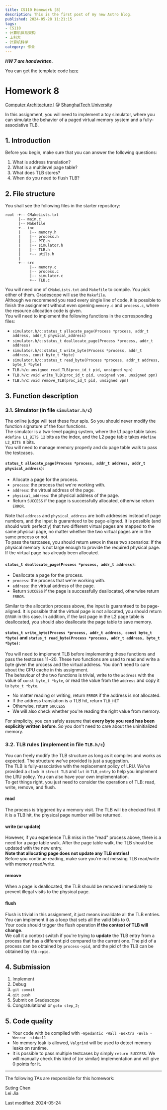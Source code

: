 ```yaml
---
title: CS110 Homework [8]
description: This is the first post of my new Astro blog.
published: 2024-05-28 11:21:15
tags:
- CS110
- 计算机体系架构
- 上科大
- 计算机科学
category: 作业
---
```


***HW 7 are handwritten.***

You can get the template code [here](https://classroom.github.com/a/NeKHp1pi)

<!--more-->

# Homework 8

[Computer Architecture I](https://toast-lab.sist.shanghaitech.edu.cn/courses/CS110@ShanghaiTech/Spring-2024/index.html) @ [ShanghaiTech University](https://www.shanghaitech.edu.cn/)  

  
In this assignment, you will need to implement a toy simulator, where you can simulate the behavior of a paged virtual memory system and a fully-associative TLB.  


## 1. Introduction

Before you begin, make sure that you can answer the following questions:

1. What is address translation?
2. What is a multilevel page table?
3. What does TLB stores?
4. When do you need to flush TLB?

## 2. File structure

You shall see the following files in the starter repository:
```
root -+-- CMakeLists.txt
      |-- main.c
      |-- Makefile
      +-- inc
      |    |-- memory.h
      |    |-- process.h
      |    |-- PTE.h
      |    |-- simulator.h
      |    |-- TLB.h
      |    +-- utils.h
      |
      +-- src
           |-- memory.c
           |-- process.c
           |-- simulator.c
           +-- TLB.c
```
You will need one of `CMakeLists.txt` and `Makefile` to compile. You pick either of them. Gradescope will use the `Makefile`.  
Although we recommend you read every single line of code, it is possible to finish the assignment without even opening `memory.c` and `process.c`, where the resource allocation code is given.  
You will need to implement the following functions in the corresponding files:

- `simulator.h/c`: `status_t allocate_page(Process *process, addr_t address, addr_t physical_address)`
- `simulator.h/c`: `status_t deallocate_page(Process *process, addr_t address)`
- `simulator.h/c`: `status_t write_byte(Process *process, addr_t address, const byte_t *byte)`
- `simulator.h/c`: `status_t read_byte(Process *process, addr_t address, byte_t *byte)`
- `TLB.h/c`: `unsigned read_TLB(proc_id_t pid, unsigned vpn)`
- `TLB.h/c`: `void write_TLB(proc_id_t pid, unsigned vpn, unsigned ppn)`
- `TLB.h/c`: `void remove_TLB(proc_id_t pid, unsigned vpn)`

## 3. Function description

### 3.1. Simulator (in file `simulator.h/c`)

The online judge will test these four apis. So you should never modify the function signature of the four functions.  
The simulator is a two-level paging system, where the L1 page table takes `#define L1_BITS 12` bits as the index, and the L2 page table takes `#define L2_BITS 8` bits.  
You will need to manage memory properly and do page table walk to pass the testcases.

#### `status_t allocate_page(Process *process, addr_t address, addr_t physical_address)`:

- Allocate a page for the process.
- `process`: the process that we're working with.
- `address`: the virtual address of the page.
- `physical_address`: the physical address of the page.
- Return `SUCCESS` if the page is successfully allocated, otherwise return `ERROR`.

Note that `address` and `physical_address` are both addresses instead of page numbers, and the input is guaranteed to be page-aligned. It is possible (and should work perfectly) that two different virtual pages are mapped to the same physical page, no matter whether the two virtual pages are in the same process or not.  
To pass the testcases, you should return `ERROR` in these two scenarios: If the physical memory is not large enough to provide the required physical page. If the virtual page has already been allocated.

#### `status_t deallocate_page(Process *process, addr_t address)`:

- Deallocate a page for the process.
- `process`: the process that we're working with.
- `address`: the virtual address of the page.
- Return `SUCCESS` if the page is successfully deallocated, otherwise return `ERROR`.

Similar to the allocation process above, the input is guaranteed to be page-aligned. It is possible that the virtual page is not allocated, you should return `ERROR` in this case. In addition, if the last page in the L2 page table is deallocated, you should also deallocate the page table to save memory.

#### `status_t write_byte(Process *process, addr_t address, const byte_t *byte)` and `status_t read_byte(Process *process, addr_t address, byte_t *byte)`:

You will need to implement TLB before implementing these functions and pass the testcases 11~20. These two functions are used to read and write a byte given the process and the virtual address. You don't need to care about the CPU cache in this assignment.  
The behaviour of the two functions is trivial, write to the `address` with the value of `const byte_t *byte`, or read the value from the `address` and copy it to `byte_t *byte`.

- No matter reading or writing, return `ERROR` if the address is not allocated.
- If the address translation is a TLB hit, return `TLB_HIT`
- Otherwise, return `SUCCESS`
- We will also check whether you're reading the right value from memory.

For simplicity, you can safely assume that **every byte you read has been explicitly written before**. So you don't need to care about the uninitialized memory.

### 3.2. TLB rules (implement in file `TLB.h/c`)

You can freely modify the TLB structure as long as it compiles and works as expected. The structure we've provided is just a suggestion.  
The TLB is fully-associative with the replacement policy of LRU. We've provided a `clock` in `struct TLB` and `lut` in `TLB_entry` to help you implement the LRU policy. You can also have your own implementation.  
To get things right, you just need to consider the operations of TLB: read, write, remove, and flush.

#### read

The process is triggered by a memory visit. The TLB will be checked first. If it is a TLB hit, the physical page number will be returned.

#### write (or update)

However, if you experience TLB miss in the "read" process above, there is a need for a page table walk. After the page table walk, the TLB should be updated with the new entry.  
**Note that allocating page does not update any TLB entries!**  
Before you continue reading, make sure you're not messing TLB read/write with memory read/write.

#### remove

When a page is deallocated, the TLB should be removed immediately to prevent illegal visits to the physical page.

#### flush

Flush is trivial in this assignment, it just means invalidate all the TLB entries. You can implement it as a loop that sets all the valid bits to 0.  
Your code should trigger the flush operation **if the context of TLB will change**.  
We call it a context switch if you're trying to **update** the TLB entry from a process that has a different pid compared to the current one. The pid of a process can be obtained by `process->pid`, and the pid of the TLB can be obtained by `tlb->pid`.

## 4. Submission

1. Implement
2. Debug
3. `git commit`
4. `git push`
5. Submit on Gradescope
6. Congratulations! or `goto step_2;`

## 5. Code quality

- Your code with be compiled with `-Wpedantic -Wall -Wextra -Wvla -Werror -std=c11`
- No memory leak is allowed, `Valgrind` will be used to detect memory leaks on runtime.
- It is possible to pass multiple testcases by simply `return SUCCESS`. We will manually check this kind of (or similar) implementation and will give 0 points for it.

---

The following TAs are responsible for this homework:

Suting Chen <chenst AT shanghaitech.edu.cn>  
Lei Jia <jialei2022 AT shanghaitech.edu.cn>  

  

Last modified: 2024-05-24
